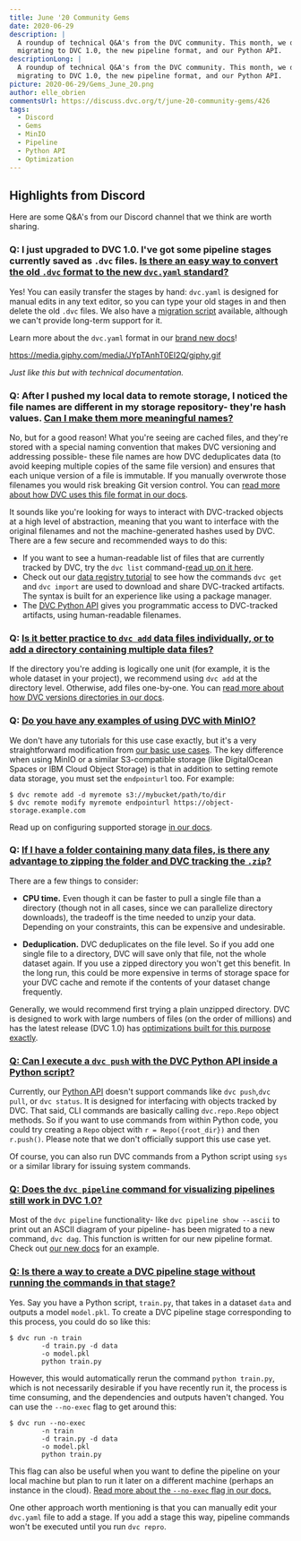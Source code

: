 ```yaml
---
title: June '20 Community Gems
date: 2020-06-29
description: |
  A roundup of technical Q&A's from the DVC community. This month, we discuss 
  migrating to DVC 1.0, the new pipeline format, and our Python API.
descriptionLong: |
  A roundup of technical Q&A's from the DVC community. This month, we discuss 
  migrating to DVC 1.0, the new pipeline format, and our Python API.
picture: 2020-06-29/Gems_June_20.png
author: elle_obrien
commentsUrl: https://discuss.dvc.org/t/june-20-community-gems/426
tags:
  - Discord
  - Gems
  - MinIO
  - Pipeline
  - Python API
  - Optimization
---
```


## Highlights from Discord

Here are some Q&A's from our Discord channel that we think are worth sharing.

### Q: I just upgraded to DVC 1.0. I've got some pipeline stages currently saved as `.dvc` files. [Is there an easy way to convert the old `.dvc` format to the new `dvc.yaml` standard?](https://discord.com/channels/485586884165107732/563406153334128681/725019219930120232)

Yes! You can easily transfer the stages by hand: `dvc.yaml` is designed for
manual edits in any text editor, so you can type your old stages in and then
delete the old `.dvc` files. We also have a
[migration script](https://gist.github.com/skshetry/07a3e26e6b06783e1ad7a4b6db6479da)
available, although we can't provide long-term support for it.

Learn more about the `dvc.yaml` format in our
[brand new docs](https://dvc.org/doc/user-guide/dvc-files#dvcyaml-file)!

https://media.giphy.com/media/JYpTAnhT0EI2Q/giphy.gif

_Just like this but with technical documentation._

### Q: After I pushed my local data to remote storage, I noticed the file names are different in my storage repository- they're hash values. [Can I make them more meaningful names?](https://discord.com/channels/485586884165107732/563406153334128681/717737163122540585)

No, but for a good reason! What you're seeing are cached files, and they're
stored with a special naming convention that makes DVC versioning and addressing
possible- these file names are how DVC deduplicates data (to avoid keeping
multiple copies of the same file version) and ensures that each unique version
of a file is immutable. If you manually overwrote those filenames you would risk
breaking Git version control. You can
[read more about how DVC uses this file format in our docs](https://dvc.org/doc/user-guide/dvc-internals#structure-of-cache-directory).

It sounds like you're looking for ways to interact with DVC-tracked objects at a
high level of abstraction, meaning that you want to interface with the original
filenames and not the machine-generated hashes used by DVC. There are a few
secure and recommended ways to do this:

- If you want to see a human-readable list of files that are currently tracked
  by DVC, try the `dvc list`
  command-[read up on it here](https://dvc.org/doc/command-reference/list).
- Check out our
  [data registry tutorial](https://dvc.org/doc/use-cases/data-registries#data-registries)
  to see how the commands `dvc get` and `dvc import` are used to download and
  share DVC-tracked artifacts. The syntax is built for an experience like using
  a package manager.
- The [DVC Python API](https://dvc.org/doc/api-reference) gives you programmatic
  access to DVC-tracked artifacts, using human-readable filenames.

### Q: [Is it better practice to `dvc add` data files individually, or to add a directory containing multiple data files?](https://discord.com/channels/485586884165107732/563406153334128681/722141190312689675)

If the directory you're adding is logically one unit (for example, it is the
whole dataset in your project), we recommend using `dvc add` at the directory
level. Otherwise, add files one-by-one. You can
[read more about how DVC versions directories in our docs](https://dvc.org/doc/user-guide/dvc-internals#structure-of-cache-directory).

### Q: [Do you have any examples of using DVC with MinIO?](https://discord.com/channels/485586884165107732/563406153334128681/722780202844815362)

We don't have any tutorials for this use case exactly, but it's a very
straightforward modification from
[our basic use cases](https://dvc.org/doc/use-cases). The key difference when
using MinIO or a similar S3-compatible storage (like DigitalOcean Spaces or IBM
Cloud Object Storage) is that in addition to setting remote data storage, you
must set the `endpointurl` too. For example:

```dvc
$ dvc remote add -d myremote s3://mybucket/path/to/dir
$ dvc remote modify myremote endpointurl https://object-storage.example.com
```

Read up on configuring supported storage
[in our docs](https://dvc.org/doc/command-reference/remote/add#supported-storage-types).

### Q: [If I have a folder containing many data files, is there any advantage to zipping the folder and DVC tracking the `.zip`?](https://discord.com/channels/485586884165107732/563406153334128681/714922184455225445)

There are a few things to consider:

- **CPU time.** Even though it can be faster to pull a single file than a
  directory (though not in all cases, since we can parallelize directory
  downloads), the tradeoff is the time needed to unzip your data. Depending on
  your constraints, this can be expensive and undesirable.

- **Deduplication.** DVC deduplicates on the file level. So if you add one
  single file to a directory, DVC will save only that file, not the whole
  dataset again. If you use a zipped directory you won't get this benefit. In
  the long run, this could be more expensive in terms of storage space for your
  DVC cache and remote if the contents of your dataset change frequently.

Generally, we would recommend first trying a plain unzipped directory. DVC is
designed to work with large numbers of files (on the order of millions) and has
the latest release (DVC 1.0) has
[optimizations built for this purpose exactly](https://dvc.org/blog/dvc-1-0-release#data-transfer-optimizations).

### [Q: Can I execute a `dvc push` with the DVC Python API inside a Python script?](https://discord.com/channels/485586884165107732/485596304961962003/718419219288686664)

Currently, our [Python API](https://dvc.org/doc/api-reference#python-api)
doesn't support commands like `dvc push`,`dvc pull`, or `dvc status`. It is
designed for interfacing with objects tracked by DVC. That said, CLI commands
are basically calling `dvc.repo.Repo` object methods. So if you want to use
commands from within Python code, you could try creating a `Repo` object with
`r = Repo({root_dir})` and then `r.push()`. Please note that we don't officially
support this use case yet.

Of course, you can also run DVC commands from a Python script using `sys` or a
similar library for issuing system commands.

### [Q: Does the `dvc pipeline` command for visualizing pipelines still work in DVC 1.0?](https://discord.com/channels/485586884165107732/485596304961962003/717682556203565127)

Most of the `dvc pipeline` functionality- like `dvc pipeline show --ascii` to
print out an ASCII diagram of your pipeline- has been migrated to a new command,
`dvc dag`. This function is written for our new pipeline format. Check out
[our new docs](https://dvc.org/doc/command-reference/dag#dag) for an example.

### [Q: Is there a way to create a DVC pipeline stage without running the commands in that stage?](https://discord.com/channels/485586884165107732/485596304961962003/715271980978405447)

Yes. Say you have a Python script, `train.py`, that takes in a dataset `data`
and outputs a model `model.pkl`. To create a DVC pipeline stage corresponding to
this process, you could do so like this:

```dvc
$ dvc run -n train
        -d train.py -d data
        -o model.pkl
        python train.py
```

However, this would automatically rerun the command `python train.py`, which is
not necessarily desirable if you have recently run it, the process is time
consuming, and the dependencies and outputs haven't changed. You can use the
`--no-exec` flag to get around this:

```dvc
$ dvc run --no-exec
        -n train
        -d train.py -d data
        -o model.pkl
        python train.py
```

This flag can also be useful when you want to define the pipeline on your local
machine but plan to run it later on a different machine (perhaps an instance in
the cloud).
[Read more about the `--no-exec` flag in our docs.](https://dvc.org/doc/command-reference/run)

One other approach worth mentioning is that you can manually edit your
`dvc.yaml` file to add a stage. If you add a stage this way, pipeline commands
won't be executed until you run `dvc repro`.
